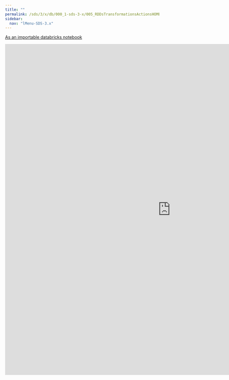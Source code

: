 ```yaml
---
title: ""
permalink: /sds/3/x/db/000_1-sds-3-x/005_RDDsTransformationsActionsHOMEWORK/
sidebar:
  nav: "lMenu-SDS-3.x"
---
```


[As an importable databricks notebook](https://lamastex.github.io/scalable-data-science/sds/3/x/db/000_1-sds-3-x/005_RDDsTransformationsActionsHOMEWORK.html)

<iframe src="https://lamastex.github.io/scalable-data-science/sds/3/x/db/000_1-sds-3-x/005_RDDsTransformationsActionsHOMEWORK.html" width="1080" height="1080" frameborder="0"></iframe>
